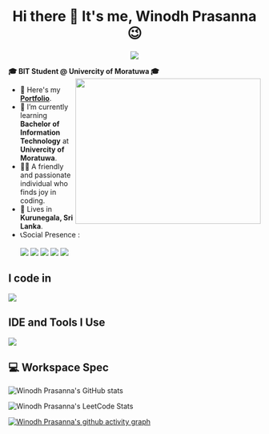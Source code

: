 <h1 align="center">Hi there 👋 It's me, <b>Winodh Prasanna</b> 😉</h1>

<p align="center">
  <a href="https://github.com/DenverCoder1/readme-typing-svg"><img src="https://readme-typing-svg.herokuapp.com?font=Time+New+Roman&color=cyan&size=30&center=true&vCenter=true&width=600&height=100&lines=Web+Designer...;Software+Developer..."></a>
</p>

<b>🎓 **BIT Student @ Univercity of Moratuwa** 🎓</b>
<img align="right" width="370" height="290" src="https://i.pinimg.com/originals/47/f0/34/47f0342cec72b800463bf003eac1257e.gif">
- 🔭 Here's my [**Portfolio**](https://WINODH-PRASANNA.github.io/My-Portfolio/ ).
- 🌱 I’m currently learning **Bachelor of Information Technology** at **Univercity of Moratuwa**.
- 👩‍💻 A friendly and passionate individual who finds joy in coding.
- 🏡 Lives in **Kurunegala, Sri Lanka**.
- 📞Social Presence :
<br /><br> [<img src="https://img.shields.io/badge/LinkedIn-0077B5?style=for-the-badge&logo=linkedin&logoColor=white" />](https://www.linkedin.com/in/winodh-prasanna/) [<img src="https://img.shields.io/badge/Facebook-1877F2?style=for-the-badge&logo=facebook&logoColor=white" />]() [<img src="https://img.shields.io/badge/Pinterest-%23E60023.svg?&style=for-the-badge&logo=Pinterest&logoColor=white" />](https://www.pinterest.com/winodhprasannablog/_boards/) [<img src="https://img.shields.io/badge/-Hackerrank-2EC866?style=for-the-badge&logo=HackerRank&logoColor=white" />](https://www.hackerrank.com/profile/winodh_prasanna1) [<img src="https://img.shields.io/badge/-LeetCode-FFA116?style=for-the-badge&logo=LeetCode&logoColor=white" />](https://leetcode.com/u/Winodh-Prasanna/)

## I code in
<p align="left">
  <a href="https://skillicons.dev">
    <img src="https://skillicons.dev/icons?i=html,css,bootstrap,tailwind,js,java,python,php,mysql,nodejs,react,materialui,vite,mongodb,spring,dotnet,cs,angular,laravel&perline=15" />
  </a>
</p>

## IDE and Tools I Use
<p align="left">
  <a href="https://skillicons.dev">
    <img src="https://skillicons.dev/icons?i=vscode,idea,pycharm,git,eclipse,sublime,ps,ai,xd,kali,dart,flutter,visualstudio,androidstudio&perline=15" />
  </a>
</p>


## 💻 Workspace Spec
![Winodh Prasanna's GitHub stats](https://github-readme-stats.vercel.app/api?username=WINODH-PRASANNA&theme=dark&show_icons=true&&hide=issues,contribs)

![Winodh Prasanna's LeetCode Stats](https://leetcard.jacoblin.cool/Winodh-Prasanna?theme=catppuccinMocha&font=Noto%20Sans%20Cherokee&ext=heatmap)

[![Winodh Prasanna's github activity graph](https://github-readme-activity-graph.vercel.app/graph?username=WINODH-PRASANNA&bg_color=000000&color=ffffff&line=009e3f&point=ffffff&area=true&hide_border=true)](https://github.com/ashutosh00710/github-readme-activity-graph)
